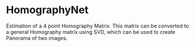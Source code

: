 # HomographyNet

Estimation of a 4 point Homography Matrix.
This matrix can be converted to a general Homography matrix using SVD, which can be used to create Panorama of two images.
